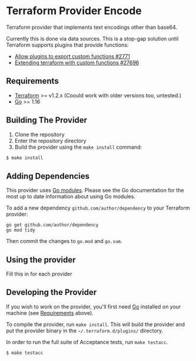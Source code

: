 Terraform Provider Encode
=======================

Terraform provider that implements text encodings other than base64.

Currently this is done via data sources. 
This is a stop-gap solution until Terraform supports plugins that provide functions:

- [Allow plugins to export custom functions #2771](https://github.com/hashicorp/terraform/issues/2771)
- [Extending terraform with custom functions #27696](https://github.com/hashicorp/terraform/issues/27696)

Requirements
------------

- [Terraform](https://www.terraform.io/downloads.html) >= v1.2.x (Coould work with older versions too, untested.)
- [Go](https://golang.org/doc/install) >= 1.16

Building The Provider
---------------------

1. Clone the repository
1. Enter the repository directory
1. Build the provider using the `make install` command: 
```sh
$ make install
```

Adding Dependencies
---------------------

This provider uses [Go modules](https://github.com/golang/go/wiki/Modules).
Please see the Go documentation for the most up to date information about using Go modules.

To add a new dependency `github.com/author/dependency` to your Terraform provider:

```
go get github.com/author/dependency
go mod tidy
```

Then commit the changes to `go.mod` and `go.sum`.


Using the provider
----------------------

Fill this in for each provider

Developing the Provider
---------------------------

If you wish to work on the provider, you'll first need [Go](http://www.golang.org) installed on your machine (see [Requirements](#requirements) above).

To compile the provider, run `make install`. This will build the provider and put the provider binary in the `~/.terraform.d/plugins/` directory.

In order to run the full suite of Acceptance tests, run `make testacc`.

```sh
$ make testacc
```
